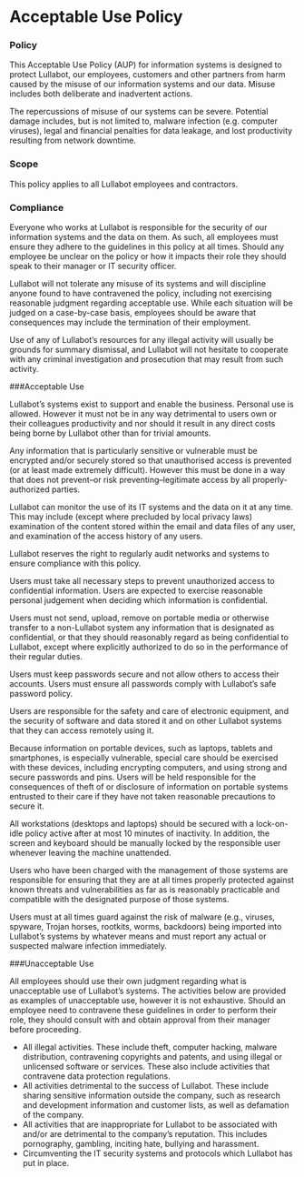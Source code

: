 # Acceptable Use Policy

### Policy
This Acceptable Use Policy (AUP) for information systems is designed to protect Lullabot, our employees, customers and other partners from harm caused by the misuse of our information systems and our data. Misuse includes both deliberate and inadvertent actions.

The repercussions of misuse of our systems can be severe. Potential damage includes, but is not limited to, malware infection (e.g. computer viruses), legal and financial penalties for data leakage, and lost productivity resulting from network downtime.

### Scope
This policy applies to all Lullabot employees and contractors.

### Compliance
Everyone who works at Lullabot is responsible for the security of our information systems and the data on them. As such, all employees must ensure they adhere to the guidelines in this policy at all times.  Should any employee be unclear on the policy or how it impacts their role they should speak to their manager or IT security officer.

Lullabot will not tolerate any misuse of its systems and will discipline anyone found to have contravened the policy, including not exercising reasonable judgment regarding acceptable use. While each situation will be judged on a case-by-case basis, employees should be aware that consequences may include the termination of their employment.

Use of any of Lullabot’s resources for any illegal activity will usually be grounds for summary dismissal, and Lullabot will not hesitate to cooperate with any criminal investigation and prosecution that may result from such activity.


###Acceptable Use

Lullabot’s systems exist to support and enable the business. Personal use is allowed. However it must not be in any way detrimental to users own or their colleagues productivity and nor should it result in any direct costs being borne by Lullabot other than for trivial amounts.

Any information that is particularly sensitive or vulnerable must be encrypted and/or securely stored so that unauthorised access is prevented (or at least made extremely difficult). However this must be done in a way that does not prevent–or risk preventing–legitimate access by all properly-authorized parties.

Lullabot can monitor the use of its IT systems and the data on it at any time. This may include (except where precluded by local privacy laws) examination of the content stored within the email and data files of any user, and examination of the access history of any users.

Lullabot reserves the right to regularly audit networks and systems to ensure compliance with this policy.

Users must take all necessary steps to prevent unauthorized access to confidential information. Users are expected to exercise reasonable personal judgement when deciding which information is confidential.

Users must not send, upload, remove on portable media or otherwise transfer to a non-Lullabot system any information that is designated as confidential, or that they should reasonably regard as being confidential to Lullabot, except where explicitly authorized to do so in the performance of their regular duties.

Users must keep passwords secure and not allow others to access their accounts. Users must ensure all passwords comply with Lullabot’s safe password policy.

Users are responsible for the safety and care of electronic equipment, and the security of software and data stored it and on other Lullabot systems that they can access remotely using it.

Because information on portable devices, such as laptops, tablets and smartphones, is especially vulnerable, special care should be exercised with these devices, including encrypting computers, and using strong and secure passwords and pins. Users will be held responsible for the consequences of theft of or disclosure of information on portable systems entrusted to their care if they have not taken reasonable precautions to secure it.

All workstations (desktops and laptops) should be secured with a lock-on-idle policy active after at most 10 minutes of inactivity. In addition, the screen and keyboard should be manually locked by the responsible user whenever leaving the machine unattended.

Users who have been charged with the management of those systems are responsible for ensuring that they are at all times properly protected against known threats and vulnerabilities as far as is reasonably practicable and compatible with the designated purpose of those systems.

Users must at all times guard against the risk of malware (e.g., viruses, spyware, Trojan horses, rootkits, worms, backdoors) being imported into Lullabot’s systems by whatever means and must report any actual or suspected malware infection immediately.

###Unacceptable Use

All employees should use their own judgment regarding what is unacceptable use of Lullabot’s systems. The activities below are provided as examples of unacceptable use, however it is not exhaustive. Should an employee need to contravene these guidelines in order to perform their role, they should consult with and obtain approval from their manager before proceeding.

- All illegal activities. These include theft, computer hacking, malware distribution, contravening copyrights and patents, and using illegal or unlicensed software or services.  These also include activities that contravene data protection regulations.
- All activities detrimental to the success of Lullabot.  These include sharing sensitive information outside the company, such as research and development information and customer lists, as well as defamation of the company.
- All activities that are inappropriate for Lullabot to be associated with and/or are detrimental to the company’s reputation. This includes pornography, gambling, inciting hate, bullying and harassment.
- Circumventing the IT security systems and protocols which Lullabot has put in place.



